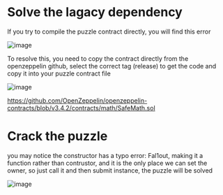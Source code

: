 # Solve the lagacy dependency

If you try to compile the puzzle contract directly, you will find this error 

![image](https://github.com/Vincent71399/ethernaut_solution/assets/10882410/5405b1e8-7767-47c6-9494-e817c7e60542)

To resolve this, you need to copy the contract directly from the openzeppelin github, select the correct tag (release) to get the code and copy it into your puzzle contract file

![image](https://github.com/Vincent71399/ethernaut_solution/assets/10882410/a71be2c5-2ec8-495f-84c5-859959c567b4)

https://github.com/OpenZeppelin/openzeppelin-contracts/blob/v3.4.2/contracts/math/SafeMath.sol

# Crack the puzzle

you may notice the constructor has a typo error: Fal1out, making it a function rather than contrustor, and it is the only place we can set the owner, so just call it and then submit instance, the puzzle will be solved

![image](https://github.com/Vincent71399/ethernaut_solution/assets/10882410/f4c00038-7856-4f87-af1a-c2a9109b2ab5)
